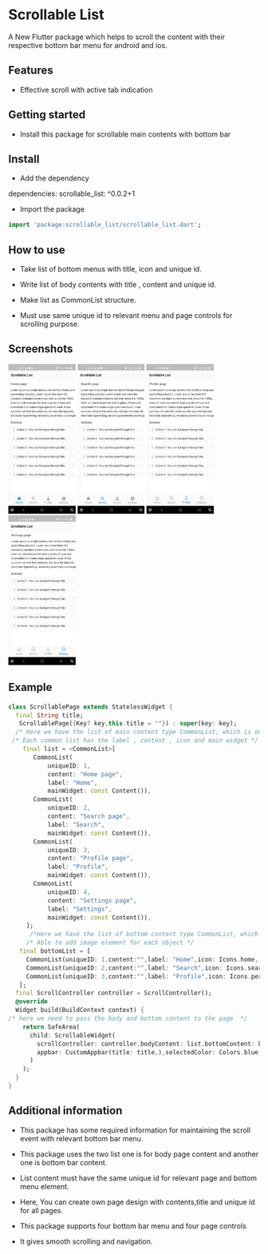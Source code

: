 # Scrollable List

A New Flutter package which helps to scroll the content with their respective bottom bar menu for android and ios.

## Features

* Effective scroll with active tab indication

## Getting started

* Install this package for scrollable main contents with bottom bar

## Install

* Add the dependency

dependencies:
  scrollable_list: ^0.0.2+1

* Import the package

```dart
import 'package:scrollable_list/scrollable_list.dart';
```

## How to use

* Take list of bottom menus with title, icon and unique id.

* Write list of body contents with title , content and unique id.

* Make list as CommonList structure.

* Must use same unique id to relevant menu and page controls for scrolling purpose.

## Screenshots

<img src="/home.jpg" height="300em" />
<img src="/search.jpg" height="300em" />
<img src="/profile.jpg" height="300em" />
<img src="/settings.jpg" height="300em" />

## Example

```dart
class ScrollablePage extends StatelessWidget {
  final String title;
   ScrollablePage({Key? key,this.title = ""}) : super(key: key);
  /* Here we have the list of main content type CommonList, which is occupy the body of the page */ 
 /* Each common list has the label , content , icon and main widget */
    final list = <CommonList>[
       CommonList(
           uniqueID: 1,
           content: "Home page",
           label: "Home",
           mainWidget: const Content()),
       CommonList(
           uniqueID: 2,
           content: "Search page",
           label: "Search",
           mainWidget: const Content()),
       CommonList(
           uniqueID: 3,
           content: "Profile page",
           label: "Profile",
           mainWidget: const Content()),
       CommonList(
           uniqueID: 4,
           content: "Settings page",
           label: "Settings",
           mainWidget: const Content()),
     ];
      /*Here we have the list of bottom content type CommonList, which is occupy the bottom of the page */
     /* Able to add image element for each object */
   final bottomList = [
     CommonList(uniqueID: 1,content:"",label: "Home",icon: Icons.home, image: "assets/images/home.png" ),
     CommonList(uniqueID: 2,content:"",label: "Search",icon: Icons.search_rounded ),
     CommonList(uniqueID: 3,content:"",label: "Profile",icon: Icons.person ),
   ];
  final ScrollController controller = ScrollController();
  @override
  Widget build(BuildContext context) {
/* here we need to pass the body and bottom content to the page  */
    return SafeArea(
      child: ScrollableWidget(
        scrollController: controller,bodyContent: list,bottomContent: bottomList,
        appbar: CustomAppbar(title: title,),selectedColor: Colors.blue,unSelectedColor: Colors.black38,
      )
    );
  }
}
```
## Additional information

* This package has some required information for maintaining the scroll event with relevant bottom bar menu.

* This package uses the two list one is for body page content and another one is bottom bar content.

* List content must have the same unique id for relevant page and bottom menu element.

* Here, You can create own page design with contents,title and unique id  for all pages.

* This package supports four bottom bar menu and four page controls 

* It gives smooth scrolling and navigation.


